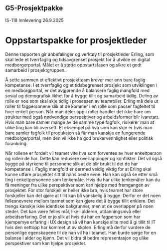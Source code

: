## G5-Prosjektpakke
IS-118 Innlevering 26.9.2025

# Oppstartspakke for prosjektleder
 
Denne rapporten gir anbefalinger og verktøy til prosjektleder Erling, som skal lede et tverrfaglig og tidsavgrenset prosjekt for å utvikle en digital medborgerportal. Målet er å støtte oppstartsfasen og sikre et godt samarbeid i prosjektgruppen.

Å sette sammen et effektivt prosjektteam krever mer enn bare faglig kompetanse. I et tverrfaglig og et tidsbegrenset prosjekt som utviklingen i en medborgportal, er det avgjørende å balansere faglig mangfold med sosial og demografisk likhet for å bygge tillit og samarbeid tidlig. Deling av rolle er noe som skal skje tidlig i prosessen av teamroller. Erling må dele ut roller til fagpersonene slik at de kommer i en rolle som passer fagfeltet til hver enkelt person. Når man deler opp i roller handler det ikke bare om struktur med også nødvendige perspektiver og arbeidsformer blir ivaretatt. Hvis man bare samler mange av de samme type fagfolk, risikerer man at ulike ting kan bli oversett. Et eksempel på hva som kan skje er hvis man bare samler fagfolk til produksjon så får man kanskje en fungerende medborgerportal, men den vil ikke ha god brukervennlighet eller politisk forankring. 

Når rollene er fordelt vil teamet vite hva som forventes av hver enkeltperson og rollen de har. Dette kan redusere overlappinger og konflikter. Det vil også bygge på styrkene til personene slik at de blir brukt til det de har kompetanse i. Faglig mangfold er dermed veldig viktig for at Erling skal kunne utføre prosjektet sitt til hans beste evne. Han kan også se etter små ting i enkeltpersonene som tenkemåte. Hvis du har ulike tenkemåter kan du få meninger fra ulike perspektiver som kan hjelpe med fremgangen av prosjektet.
For stor forskjell er heller ikke bra, hvis teamet har store forskjeller kan det gjøre at tillit kan bli vanskelig å bygge. Derfor er det noen fellesnevnere mellom teamet som kan gjøre det å bygge tillit enklere. Det trengs kanskje ikke identiske bakgrunner, men at de overlapper på noen steder. Det kan være felles mål, like i alderen, utdanningsnivå eller arbeidserfaring. Det er jo slik at hvis du har en fagperson som har kjempemye erfaring i UX design så vil han kanskje slite med å gi tillit til IT hvis den nettopp har kommet ut av skolen.                   Erling må derfor vurdere de personlige egenskapene til de han vil ha i teamet. Han burde sørge for en balanse i alder og kjønn. Det vil bidra til bedre representasjon og ulike perspektiver som kan hjelpe prosjektet.
